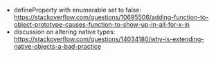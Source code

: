 - defineProperty with enumerable set to false: https://stackoverflow.com/questions/10695506/adding-function-to-object-prototype-causes-function-to-show-up-in-all-for-x-in
- discussion on altering native types: https://stackoverflow.com/questions/14034180/why-is-extending-native-objects-a-bad-practice
